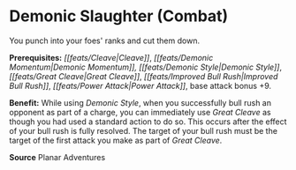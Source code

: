﻿---
cssclass: [feats]

---
# Demonic Slaughter (Combat)

You punch into your foes' ranks and cut them down.

**Prerequisites:** _[[feats/Cleave|Cleave]]_, _[[feats/Demonic Momentum|Demonic Momentum]]_*, _[[feats/Demonic Style|Demonic Style]]_*, _[[feats/Great Cleave|Great Cleave]]_, _[[feats/Improved Bull Rush|Improved Bull Rush]]_, _[[feats/Power Attack|Power Attack]]_, base attack bonus +9.

**Benefit:** While using _Demonic Style_, when you successfully bull rush an opponent as part of a charge, you can immediately use _Great Cleave_ as though you had used a standard action to do so. This occurs after the effect of your bull rush is fully resolved. The target of your bull rush must be the target of the first attack you make as part of _Great Cleave_.

**Source** Planar Adventures